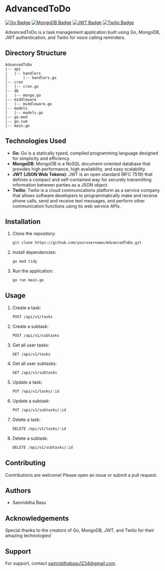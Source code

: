 # AdvancedToDo

[![Go Badge](https://img.shields.io/badge/Go-1.17-blue?logo=go&style=flat)](https://golang.org/)
[![MongoDB Badge](https://img.shields.io/badge/MongoDB-4.4-green?logo=mongodb&style=flat)](https://www.mongodb.com/)
[![JWT Badge](https://img.shields.io/badge/JWT-JSON%20Web%20Tokens-orange?logo=jwt.io&style=flat)](https://jwt.io/)
[![Twilio Badge](https://img.shields.io/badge/Twilio-voice%20calling-red?logo=twilio&style=flat)](https://www.twilio.com/)

AdvancedToDo is a task management application built using Go, MongoDB, JWT authentication, and Twilio for voice calling reminders.

## Directory Structure

```
AdvancedToDo
|-- api
|   |-- handlers
|       |-- handlers.go
|-- cron
|   |-- cron.go
|-- db
|   |-- mongo.go
|-- middleware
|   |-- middleware.go
|-- models
|   |-- models.go
|-- go.mod
|-- go.sum
|-- main.go
```

## Technologies Used

- **Go**: Go is a statically typed, compiled programming language designed for simplicity and efficiency.
- **MongoDB**: MongoDB is a NoSQL document-oriented database that provides high performance, high availability, and easy scalability.
- **JWT (JSON Web Tokens)**: JWT is an open standard (RFC 7519) that defines a compact and self-contained way for securely transmitting information between parties as a JSON object.
- **Twilio**: Twilio is a cloud communications platform as a service company that allows software developers to programmatically make and receive phone calls, send and receive text messages, and perform other communication functions using its web service APIs.

## Installation

1. Clone the repository:

   ```bash
   git clone https://github.com/yourusername/AdvancedToDo.git
   ```

2. Install dependencies:

   ```bash
   go mod tidy
   ```

3. Run the application:

   ```bash
   go run main.go
   ```

## Usage

1. Create a task:

   ```bash
   POST /api/v1/tasks
   ```

2. Create a subtask:

   ```bash
   POST /api/v1/subtasks
   ```

3. Get all user tasks:

   ```bash
   GET /api/v1/tasks
   ```

4. Get all user subtasks:

   ```bash
   GET /api/v1/subtasks
   ```

5. Update a task:

   ```bash
   PUT /api/v1/tasks/:id
   ```

6. Update a subtask:

   ```bash
   PUT /api/v1/subtasks/:id
   ```

7. Delete a task:

   ```bash
   DELETE /api/v1/tasks/:id
   ```

8. Delete a subtask:

   ```bash
   DELETE /api/v1/subtasks/:id
   ```

## Contributing

Contributions are welcome! Please open an issue or submit a pull request.

## Authors

- Samriddha Basu

## Acknowledgements

Special thanks to the creators of Go, MongoDB, JWT, and Twilio for their amazing technologies!

## Support

For support, contact [samriddhabasu1234@gmail.com](mailto:samriddhabasu1234@gmail.com).
